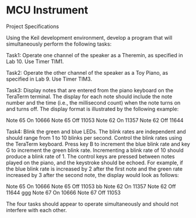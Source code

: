 # MCU Instrument

Project Specifications

Using the Keil development environment, develop a program that will simultaneously perform the following tasks:


Task1: Operate one channel of the speaker as a Theremin, as specified in Lab 10.  Use Timer TIM1.


Task2: Operate the other channel of the speaker as a Toy Piano, as specified in Lab 9.  Use Timer TIM3.


Task3: Display notes that are entered from the piano keyboard on the TeraTerm terminal.  The display for each note should include the note number and the time (i.e., the millisecond count) when the note turns on and turns off.  The display format is illustrated by the following example:


Note 65 On 10666
Note 65 Off 11053
Note 62 On 11357
Note 62 Off 11644


Task4: Blink the green and blue LEDs.  The blink rates are independent and should range from 1 to 10 blinks per second.  Control the blink rates using the TeraTerm keyboard.  Press key B to increment the blue blink rate and key G to increment the green blink rate.  Incrementing a blink rate of 10 should produce a blink rate of 1.  The control keys are pressed between notes played on the piano, and the keystroke should be echoed.  For example, if the blue blink rate is increased by 2 after the first note and the green rate increased by 3 after the second note, the display would look as follows:


Note 65 On 10666
Note 65 Off 11053
bb
Note 62 On 11357
Note 62 Off 11644
ggg
Note 67 On 10666
Note 67 Off 11053


The four tasks should appear to operate simultaneously and should not interfere with each other.
